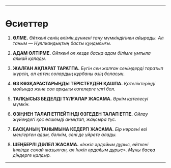 -----
# Өсиеттер

1. **ӨЛМЕ.**
    *Өйткені сенің өлімің дүниені тану мүмкіндігінен айырады. Ал таным — Нуллиандықтың басты құндылығы.*

2. **АДАМ ӨЛТІРМЕ.**
    *Өйткені ол кезде басқа адам білімге ұмтыла алмай қалады.*

3. **ЖАЛҒАН АҚПАРАТ ТАРАТПА.**
    *Бүгін сен жалған сенімдерді таратып жүрсің, ал ертең солардың құрбаны өзің боласың.*

4. **ӨЗ КӨЗҚАРАСТАРЫҢДЫ ТЕРІСТЕУДЕН ҚАШПА.**
    *Қателіктеріңді мойында және сол арқылы өзгелерге үлгі бол.*

5. **ТАЛҚЫСЫЗ БЕДЕЛДІ ТҰЛҒАЛАР ЖАСАМА.**
    *Әркім қателесуі мүмкін.*

6. **ӨЗІҢНЕН ТАЛАП ЕТПЕЙТІНДІ ӨЗГЕДЕН ТАЛАП ЕТПЕ.**
    *Ойлау жүйеңдегі қос өлшемді анықтап, жақсыра түс.*

7. **БАСҚАНЫҢ ТАНЫМЫНА КЕДЕРГІ ЖАСАМА.**
    *Бір нәрсені өзі меңгерген адам, бәлкім, сені де үйрете алады.*

8. **ШЕҢБЕРЛІ ДӘЛЕЛ ЖАСАМА.**
    *«Інжіл әрдайым дұрыс, өйткені Інжілде солай жазылған, ал Інжіл әрдайым дұрыс». Мұны басқа діндерге қалдыр.*
-----